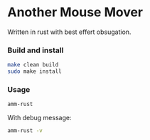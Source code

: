 # Another Mouse Mover

Written in rust with best effert obsugation. 

### Build and install
```bash
make clean build
sudo make install
```

### Usage
```bash
amm-rust
```

With debug message:
```bash
amm-rust -v
```
